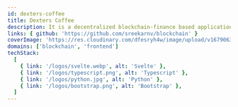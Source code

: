 ```yaml
---
id: dexters-coffee
title: Dexters Coffee
description: It is a decentralized blockchain-finance based application to store all transaction records to dexters coffee shop. The frontend is built with Svelte and Bootstrap and custom blockchain is built with Python
links: { github: 'https://github.com/sreekarnv/blockchain' }
coverImage: 'https://res.cloudinary.com/dfesryh4w/image/upload/v1679063500/portfolio/projects/dexters-coffee.928a4f6e_raz2q4.webp'
domains: ['blockchain', 'frontend']
techStack:
  [
    { link: '/logos/svelte.webp', alt: 'Svelte' },
    { link: '/logos/typescript.png', alt: 'Typescript' },
    { link: '/logos/python.jpg', alt: 'Python' },
    { link: '/logos/bootstrap.png', alt: 'Bootstrap' },
  ]
---
```

